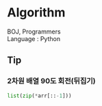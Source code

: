 # Algorithm
BOJ, Programmers \
Language : Python


## Tip

### 2차원 배열 90도 회전(뒤집기)
```python
list(zip(*arr[::-1]))
```